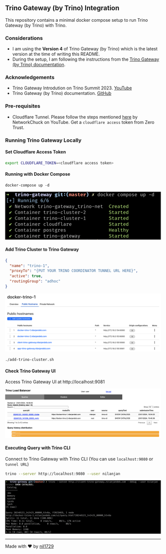 ## Trino Gateway (by Trino) Integration

This repository contains a minimal docker compose setup to run Trino Gateway (by Trino) with Trino.

### Considerations

- I am using the **Version 4** of Trino Gateway (by Trino) which is the latest version at the time of writing this README.
- During the setup, I am following the instructions from the [Trino Gateway (by Trino) documentation](https://github.com/trinodb/trino-gateway/blob/main/docs/quickstart.md).

### Acknowledgements

- Trino Gateway Introdution on Trino Summit 2023. [YouTube](https://youtu.be/2qwBcKmQSn0)
- Trino Gateway (by Trino) documentation. [GitHub](https://github.com/trinodb/trino-gateway)

### Pre-requisites

- Cloudflare Tunnel. Please follow the steps mentioned [here](https://youtu.be/ey4u7OUAF3c) by NetworkChuck on YouTube. Get a `cloudflare access` token from Zero Trust.

### Running Trino Gateway Locally

#### Set Cloudflare Access Token

```bash
export CLOUDFLARE_TOKEN=<cloudflare access token>
```

#### Running with Docker Compose

```
docker-compose up -d
```

![Docker Compose](assets/image.png)

#### Add Trino Cluster to Trino Gateway

```json
{
  "name": "trino-1",
  "proxyTo": "{PUT YOUR TRINO COORDINATOR TUNNEL URL HERE}",
  "active": true,
  "routingGroup": "adhoc"
}
```

![Cloudflare Tunnel](assets/image-5.png)

```bash
./add-trino-cluster.sh
```

#### Check Trino Gateway UI

Access Trino Gateway UI at http://localhost:9081

![Trino Gateway UI](assets/image-4.png)

#### Executing Query with Trino CLI

Connect to Trino Gateway with Trino CLI (You can use `localhost:9080` or `tunnel URL`)

```bash
trino --server http://localhost:9080 --user nilanjan
```

![Trino CLI](assets/image-3.png)

---

Made with ❤️ by [nil1729](https://github.com/nil1729)
